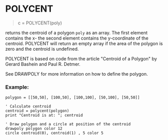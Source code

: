 # POLYCENT

> c = POLYCENT(poly)

returns the centroid of a polygon `poly` as an array. The first element contains the x- the second element contains the y-coordinate of the centroid. POLYCENT will return an empty array if the area of the polygon is zero and the centroid is undefined.

POLYCENT is based on code from the article "Centroid of a Polygon" by Gerard Bashein and Paul R. Detmer.

See DRAWPOLY for more information on how to define the polygon.

### Example:

```
polygon = [[50,50], [100,50], [100,100], [50,100], [50,50]]

' Calculate centroid
centroid = polycent(polygon)  
print "Centroid is at: "; centroid

' Draw polygon and a circle at position of the centroid
drawpoly polygon color 12
circle centroid(0), centroid(1) , 5 color 5
```
